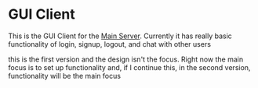 # GUI Client
This is the GUI Client for the [Main Server](https://github.com/Ruski1/Networking-Password-Manage/tree/main/DOSServer). Currently it has really basic functionality of 
login, signup, logout, and chat with other users <br />

this is the first version and the design isn't the focus. Right now the main focus is to set up functionality and, if I continue this, in the second version, functionality will be the main focus

